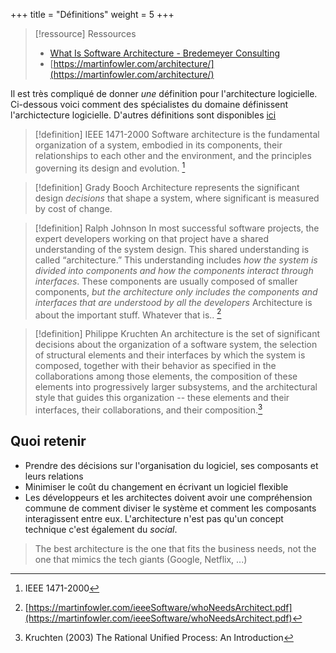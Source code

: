 +++
title = "Définitions"
weight = 5
+++

> [!ressource] Ressources
> - [What Is Software Architecture - Bredemeyer Consulting](https://www.bredemeyer.com/whatis.htm)
> - [https://martinfowler.com/architecture/](https://martinfowler.com/architecture/)

Il est très compliqué de donner _une_ définition pour l'architecture logicielle. Ci-dessous voici comment des spécialistes du domaine définissent l'archictecture logicielle. D'autres définitions sont disponibles [ici](https://beza1e1.tuxen.de/definitions_software_architecture.html)

> [!definition] IEEE 1471-2000
> Software architecture is the fundamental organization of a system, embodied in its components, their
> relationships to each other and the environment, and the principles governing its design and evolution. [^1]
> [^1]: IEEE 1471-2000

> [!definition] Grady Booch
> Architecture represents the significant design _decisions_ that shape a system, where significant is measured by cost of change.

> [!definition] Ralph Johnson
> In most successful software projects, the expert developers working on that project have a shared understanding of the system design. This shared understanding is called “architecture.” This understanding includes _how the system is divided into components and how the components interact through interfaces_. These components are usually composed of smaller components, _but the architecture only includes the components and interfaces that are understood by all the developers_ 
> Architecture is about the important stuff. Whatever that is.. [^3]
> [^3]: [https://martinfowler.com/ieeeSoftware/whoNeedsArchitect.pdf](https://martinfowler.com/ieeeSoftware/whoNeedsArchitect.pdf)

> [!definition] Philippe Kruchten
> An architecture is the set of significant decisions about the organization of a software system, the selection of structural elements and their interfaces by which the system is composed, together with their behavior as specified in the collaborations among those elements, the composition of these elements into progressively larger subsystems, and the architectural style that guides this organization -- these elements and their interfaces, their collaborations, and their composition.[^4]
> [^4]: Kruchten (2003) The Rational Unified Process: An Introduction

## Quoi retenir

- Prendre des décisions sur l'organisation du logiciel, ses composants et leurs relations
- Minimiser le coût du changement en écrivant un logiciel flexible
- Les développeurs et les architectes doivent avoir une compréhension commune de comment diviser le système et comment les composants interagissent entre eux. L'architecture n'est pas qu'un concept technique c'est également du _social_.

> The best architecture is the one that fits the business needs, not the one that mimics the tech giants (Google, Netflix, ...)
